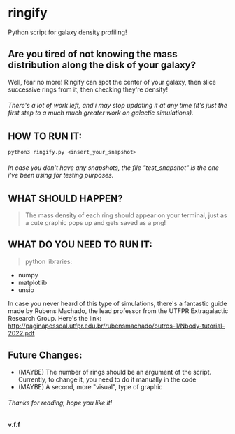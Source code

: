 # ringify
Python script for galaxy density profiling!

## Are you tired of not knowing the mass distribution along the disk of your galaxy?
Well, fear no more! Ringify can spot the center of your galaxy, then slice successive rings from it, then checking they're density!

###### There's a lot of work left, and i may stop updating it at any time (it's just the first step to a much much greater work on galactic simulations).


## HOW TO RUN IT:
```
python3 ringify.py <insert_your_snapshot>
```
###### In case you don't have any snapshots, the file "test_snapshot" is the one i've been using for testing purposes.

## WHAT SHOULD HAPPEN?
> The mass density of each ring should appear on your terminal, just as a cute graphic pops up and gets saved as a png!


## WHAT DO YOU NEED TO RUN IT:

> python libraries:
  - numpy
  - matplotlib
  - unsio
  
  
In case you never heard of this type of simulations, there's a fantastic guide made by Rubens Machado, the lead professor from the UTFPR Extragalactic Research Group. Here's the link: http://paginapessoal.utfpr.edu.br/rubensmachado/outros-1/Nbody-tutorial-2022.pdf

## Future Changes:

- (MAYBE) The number of rings should be an argument of the script. Currently, to change it, you need to do it manually in the code
- (MAYBE) A second, more "visual", type of graphic



###### Thanks for reading, hope you like it!
#### v.f.f
